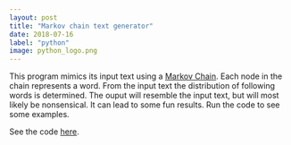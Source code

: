 ```yaml
---
layout: post
title: "Markov chain text generator"
date: 2018-07-16
label: "python"
image: python_logo.png
---
```

This program mimics its input text using a [Markov Chain](https://en.wikipedia.org/wiki/Markov_chain). Each node in the chain represents a word. From the input text the distribution of following words is determined. The ouput will resemble the input text, but will most likely be nonsensical. It can lead to some fun results. Run the code to see some examples.

See the code [here](https://github.com/brdalsnes/Markov-Chain-Text-Generator).
